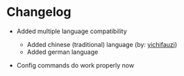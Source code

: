 # Changelog

- Added multiple language compatibility
    - Added chinese (traditional) language (by: [yichifauzi](https://github.com/yichifauzi))
    - Added german language

- Config commands do work properly now
